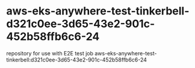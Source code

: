 # aws-eks-anywhere-test-tinkerbell-d321c0ee-3d65-43e2-901c-452b58ffb6c6-24
repository for use with E2E test job aws-eks-anywhere-test-tinkerbell:d321c0ee-3d65-43e2-901c-452b58ffb6c6-24
